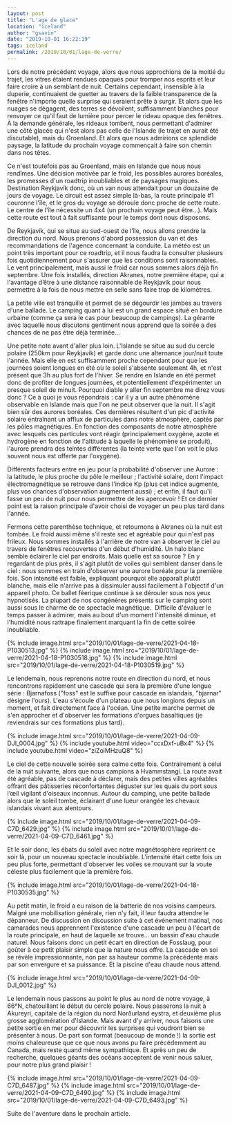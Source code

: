 ```yaml
---
layout: post
title: "L'age de glace"
location: "iceland"
author: "gsavin"
date: "2019-10-01 16:22:19"
tags: iceland
permalink: /2019/10/01/lage-de-verre/
---
```


Lors de notre précédent voyage, alors que nous approchions de la moitié du trajet, les vitres étaient rendues opaques pour tromper nos esprits et leur faire croire à un semblant de nuit. Certains cependant, insensible à la duperie, continuaient de guetter au travers de la faible transparence de la fenêtre n'importe quelle surprise qui seraient prête à surgir.
Et alors que les nuages se dégagent, des terres se dévoilent, suffisamment blanches pour renvoyer ce qu'il faut de lumière pour percer le rideau opaque des fenêtres. À la demande générale, les rideaux tombent, nous permettant d'admirer une côté glacée qui n'est alors pas celle de l'Islande (le trajet en aurait été discutable), mais du Groenland. Et alors que nous admirions ce splendide paysage, la latitude du prochain voyage commençait à faire son chemin dans nos têtes.

Ce n'est toutefois pas au Groenland, mais en Islande que nous nous rendîmes. Une décision motivée par le froid, les possibles aurores boréales, les promesses d'un roadtrip inoubliables et de paysages magiques. Destination Reykjavík donc, où un van nous attendait pour un douzaine de jours de voyage. Le circuit est assez simple là-bas, la route principale #1 couronne l'île, et le gros du voyage se déroule donc proche de cette route. Le centre de l'île nécessite un 4x4 (un prochain voyage peut être...). Mais cette route est tout à fait suffisante pour le temps dont nous disposons.

De Reykjavík, qui se situe au sud-ouest de l’île, nous allons prendre la direction du nord. Nous prenons d'abord possession du van et des recommandations de l'agence concernant la conduite. La météo est un point très important pour ce roadtrip, et il nous faudra la consulter plusieurs fois quotidiennement pour s'assurer que les conditions sont raisonnables. Le vent principalement, mais aussi le froid car nous sommes alors déjà fin septembre. Une fois installés, direction Akranes, notre première étape, qui a l'avantage d’être à une distance raisonnable de Reykjavik pour nous permettre à la fois de nous mettre en selle sans faire trop de kilomètres.

La petite ville est tranquille et permet de se dégourdir les jambes au travers d'une ballade. Le camping quant à lui est un grand espace situé en bordure urbaine (comme ça sera le cas pour beaucoup de campings). La gérante avec laquelle nous discutons gentiment nous apprend que la soirée a des chances de ne pas être déjà terminée...

Une petite note avant d'aller plus loin. L'Islande se situe au sud du cercle polaire (250km pour Reykjavik) et garde donc une alternance jour/nuit toute l'année. Mais elle en est suffisamment proche cependant pour que les journées soient longues en été où le soleil s'absente seulement 4h, et n'est présent que 3h au plus fort de l'hiver. Se rendre en Islande en été permet donc de profiter de longues journées, et potentiellement d'expérimenter un presque soleil de minuit. Pourquoi diable y aller fin septembre me direz vous donc ? Ce à quoi je vous répondrais : car il y a un autre phénomène observable en Islande mais que l'on ne peut observer que la nuit. Il s'agit bien sûr des aurores boréales. Ces dernières résultent d'un pic d'activité solaire entraînant un afflux de particules dans notre atmosphère, captés par les pôles magnétiques. En fonction des composants de notre atmosphère avec lesquels ces particules vont réagir (principalement oxygène, azote et hydrogène en fonction de l'altitude à laquelle le phénomène se produit), l'aurore prendra des teintes différentes (la teinte verte que l'on voit le plus souvent nous est offerte par l'oxygène).

Différents facteurs entre en jeu pour la probabilité d'observer une Aurore : la latitude, le plus proche du pôle le meilleur ; l'activité solaire, dont l'impact électromagnétique se retrouve dans l'indice Kp (plus cet indice augmente, plus vos chances d'observation augmentent aussi) ; et enfin, il faut qu'il fasse un peu de nuit pour nous permettre de les apercevoir ! Et ce dernier point est la raison principale d'avoir choisi de voyager un peu plus tard dans l'année.

Fermons cette parenthèse technique, et retournons à Akranes où la nuit est tombée. Le froid aussi même s'il reste sec et agréable pour qui n'est pas frileux. Nous sommes installés à l'arrière de notre van à observer le ciel au travers de fenêtres recouvertes d'un début d'humidité. Un halo blanc semble éclairer le ciel par endroits. Mais quelle est sa source ? En y regardant de plus près, il s'agit plutôt de voiles qui semblent danser dans le ciel : nous sommes en train d'observer une aurore boréale pour la première fois. Son intensité est faible, expliquant pourquoi elle apparaît plutôt blanche, mais elle n'arrive pas à dissimuler aussi facilement à l'objectif d'un appareil photo. Ce ballet féerique continue à se dérouler sous nos yeux hypnotisés. La plupart de nos congénères présents sur le camping sont aussi sous le charme de ce spectacle magnétique.  Difficile d'évaluer le temps passer à admirer, mais au bout d'un moment l'intensité diminue, et l'humidité nous rattrape finalement marquant la fin de cette soirée inoubliable.

{% include image.html src="2019/10/01/lage-de-verre/2021-04-18-P1030513.jpg" %}
{% include image.html src="2019/10/01/lage-de-verre/2021-04-18-P1030518.jpg" %}
{% include image.html src="2019/10/01/lage-de-verre/2021-04-18-P1030519.jpg" %}

Le lendemain, nous reprenons notre route en direction du nord, et nous rencontrons rapidement une cascade qui sera la première d'une longue série : Bjarnafoss ("foss" est le suffixe pour cascade en islandais, "bjarnar" désigne l'ours). L'eau s'écoule d'un plateau que nous longions depuis un moment, et fait directement face à l'océan. Une petite marche permet de s'en approcher et d'observer les formations d'orgues basaltiques (je reviendrais sur ces formations plus tard).

{% include image.html src="2019/10/01/lage-de-verre/2021-04-09-DJI_0004.jpg" %}
{% include youtube.html video="ccxDxf-uBx4" %}
{% include youtube.html video="ziZoiMHzuQ8" %}

Le ciel de cette nouvelle soirée sera calme cette fois. Contrairement à celui de la nuit suivante, alors que nous campions à Hvammstangi. La route avait été agréable, pas de cascade à déclarer, mais des petites villes agréables offrant des pâtisseries réconfortantes déguster sur les quais du port sous l’œil vigilant d'oiseaux inconnus. Autour du camping, une petite ballade alors que le soleil tombe, éclairant d'une lueur orangée les chevaux islandais vivant aux alentours.

{% include image.html src="2019/10/01/lage-de-verre/2021-04-09-C7D_6429.jpg" %}
{% include image.html src="2019/10/01/lage-de-verre/2021-04-09-C7D_6461.jpg" %}

Et le soir donc, les ébats du soleil avec notre magnétosphère reprirent ce soir là, pour un nouveau spectacle inoubliable. L'intensité était cette fois un peu plus forte, permettant d'observer les voiles se mouvant sur la voute céleste plus facilement que la première fois.

{% include image.html src="2019/10/01/lage-de-verre/2021-04-18-P1030535.jpg" %}

Au petit matin, le froid a eu raison de la  batterie de nos voisins campeurs. Malgré une mobilisation générale, rien n'y fait, il leur faudra attendre le dépanneur. De discussion en discussion suite à cet événement matinal, nos camarades nous apprennent l'existence d'une cascade un peu à l'écart de la route principale, en haut de laquelle se trouve... un bassin d'eau chaude naturel. Nous faisons donc un petit écart en direction de Fosslaug, pour goûter à ce petit plaisir simple que la nature nous offre. La cascade en soi se révèle impressionnante, non par sa hauteur comme la précédente mais par son envergure et sa puissance. Et la piscine d'eau chaude nous attend.

{% include image.html src="2019/10/01/lage-de-verre/2021-04-09-DJI_0012.jpg" %}

Le lendemain nous passons au point le plus au nord de notre voyage, à 66°N, chatouillant le début du cercle polaire. Nous passerons la nuit à Akureyri, capitale de la région du nord Norðurland eystra, et deuxième plus grosse agglomération d'Islande. Mais avant d'y arriver, nous faisons une petite sortie en mer pour découvrir les surprises qui voudront bien se présenter à nous. De part son format (beaucoup de monde !) la sortie est moins chaleureuse que ce que nous avons pu faire précédemment au Canada, mais reste quand même sympathique. Et après un peu de recherche, quelques géants des océans acceptent de venir nous saluer, pour notre plus grand plaisir !

{% include image.html src="2019/10/01/lage-de-verre/2021-04-09-C7D_6487.jpg" %}
{% include image.html src="2019/10/01/lage-de-verre/2021-04-09-C7D_6490.jpg" %}
{% include image.html src="2019/10/01/lage-de-verre/2021-04-09-C7D_6493.jpg" %}

Suite de l'aventure dans le prochain article.
